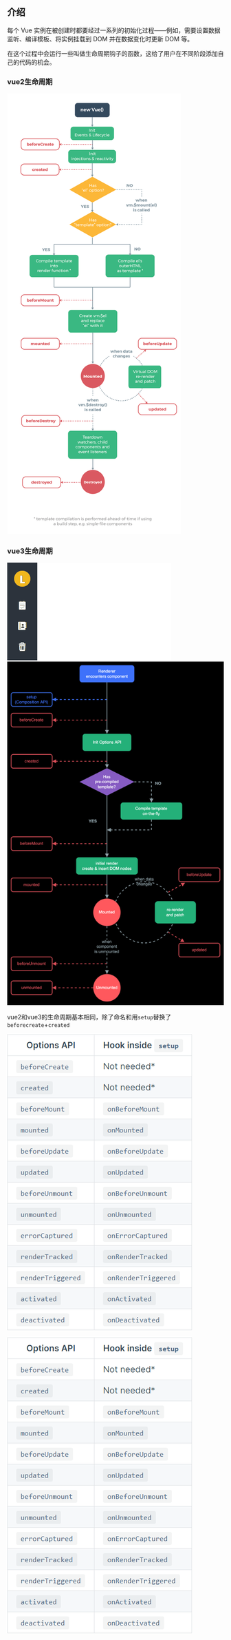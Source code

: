 ## 介绍

每个 Vue 实例在被创建时都要经过一系列的初始化过程——例如，需要设置数据监听、编译模板、将实例挂载到 DOM 并在数据变化时更新 DOM 等。

在这个过程中会运行一些叫做生命周期钩子的函数，这给了用户在不同阶段添加自己的代码的机会。


### vue2生命周期


![](https://raw.githubusercontent.com/Sumuyzzz/pictures/master/img/202206282322463.png?token=AR2LEV3RLLOJDDS2YGNDNTLCXMOQE)



### vue3生命周期

![](https://raw.githubusercontent.com/Sumuyzzz/pictures/master/img/202206282102983.gif?token=AR2LEV2TULY4S3ODA6MNK43CXL6BQ)
![](https://raw.githubusercontent.com/Sumuyzzz/pictures/master/img/202206282303767.png?token=AR2LEV2D5B6FVB6IYIU2YHLCXMMH6)







vue2和vue3的生命周期基本相同，除了命名和用`setup`替换了`beforecreate`+`created`


![](https://raw.githubusercontent.com/Sumuyzzz/pictures/master/img/202206282319703.png?token=AR2LEV4THY5SVHEPNTGVVLTCXMOFW)

<img src="https://raw.githubusercontent.com/Sumuyzzz/pictures/master/img/202206282319703.png?token=AR2LEV4THY5SVHEPNTGVVLTCXMOFW"/>
